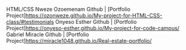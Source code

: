 HTML/CSS
Nweze Ozoemenam Github | [Portfolio Project]https://ozonweze.github.io/My-project-for-HTML-CSS-class/#testimonials
Onyeso Esther Github | [Portfolio Project]https://onyeso-esther.github.io/My-project-for-code-campus/
Gabriel Miracle Github | [Portfolio Project]https://miracle1048.github.io/Real-estate-portfolio/
